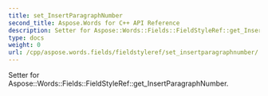 ```yaml
---
title: set_InsertParagraphNumber
second_title: Aspose.Words for C++ API Reference
description: Setter for Aspose::Words::Fields::FieldStyleRef::get_InsertParagraphNumber. 
type: docs
weight: 0
url: /cpp/aspose.words.fields/fieldstyleref/set_insertparagraphnumber/
---
```


Setter for Aspose::Words::Fields::FieldStyleRef::get_InsertParagraphNumber. 

